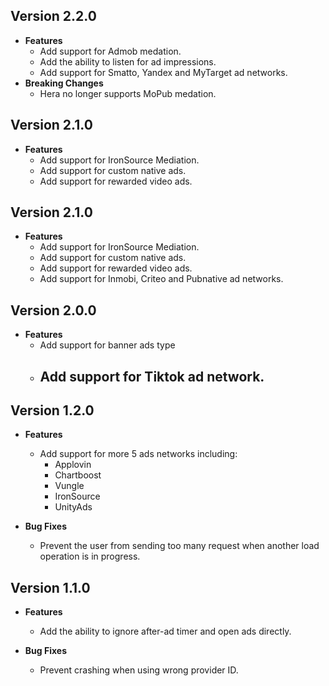 ## Version 2.2.0

* **Features**
  + Add support for Admob medation.
  + Add the ability to listen for ad impressions.
  + Add support for Smatto, Yandex and MyTarget ad networks.
* **Breaking Changes**
  + Hera no longer supports MoPub medation. 

## Version 2.1.0

* **Features**
  + Add support for IronSource Mediation.
  + Add support for custom native ads.
  + Add support for rewarded video ads.

## Version 2.1.0

* **Features**
  + Add support for IronSource Mediation.
  + Add support for custom native ads.
  + Add support for rewarded video ads.
  + Add support for Inmobi, Criteo and Pubnative ad networks.
  

## Version 2.0.0

* **Features**
  + Add support for banner ads type
  + Add support for Tiktok ad network.
    - 

## Version 1.2.0

* **Features**
  + Add support for more 5 ads networks including:
    - Applovin
    - Chartboost
    - Vungle
    - IronSource
    - UnityAds

* **Bug Fixes**
  + Prevent the user from sending too many request when another load operation is in progress.

## Version 1.1.0

* **Features**
  + Add the ability to ignore after-ad timer and open ads directly.

* **Bug Fixes**
  + Prevent crashing when using wrong provider ID.
